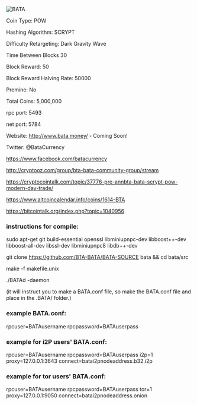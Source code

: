![BATA](https://github.com/justinvforvendetta/BATA-SOURCE/blob/master/bata.png)

Coin Type: POW

Hashing Algorithm: SCRYPT

Difficulty Retargeting: Dark Gravity Wave

Time Between Blocks  30

Block Reward: 50

Block Reward Halving Rate: 50000

Premine: No

Total Coins: 5,000,000

rpc port: 5493

net port: 5784

Website: http://www.bata.money/ - Coming Soon!

Twitter: @BataCurrency

https://www.facebook.com/batacurrency

http://cryptooz.com/group/bta-bata-community-group/stream

https://cryptocointalk.com/topic/37776-pre-annbta-bata-scrypt-pow-modern-day-trade/

https://www.altcoincalendar.info/coins/1614-BTA

https://bitcointalk.org/index.php?topic=1040956


### instructions for compile: 

sudo apt-get git build-essential openssl libminiupnpc-dev libboost++-dev libboost-all-dev libssl-dev libminiupnpc8 libdb++-dev

git clone https://github.com/BTA-BATA/BATA-SOURCE bata && cd bata/src

make -f makefile.unix

./BATAd -daemon

(it will instruct you to make a BATA.conf file, so make the BATA.conf file and place in the .BATA/ folder.)

### example BATA.conf:

rpcuser=BATAusername
rpcpassword=BATAuserpass

### example for i2P users' BATA.conf:

rpcuser=BATAusername
rpcpassword=BATAuserpass
i2p=1
proxy=127.0.0.1:3643
connect=batai2pnodeaddress.b32.i2p

### example for tor users' BATA.conf:

rpcuser=BATAusername
rpcpassword=BATAuserpass
tor=1
proxy=127.0.0.1:9050
connect=batai2pnodeaddress.onion


